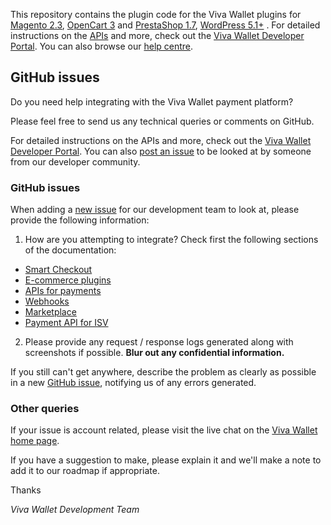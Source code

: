 This repository contains the plugin code for the Viva Wallet plugins for [Magento 2.3](https://github.com/VivaPayments/API/tree/master/Plugins/magento_vivawallet/magento23_vivawallet/Ced/VivaPayments), [OpenCart 3](https://github.com/VivaPayments/API/tree/master/Plugins/opencart) and [PrestaShop 1.7](https://github.com/VivaPayments/API/tree/master/Plugins/prestashop), [WordPress 5.1+](https://github.com/VivaPayments/API/tree/master/Plugins/vivawallet-woocommerce-gateway) . For detailed instructions on the [APIs](https://developer.vivawallet.com/plugins/) and more, check out the [Viva Wallet Developer Portal](https://developer.vivawallet.com). You can also browse our [help centre](https://help.vivawallet.com).

## GitHub issues

Do you need help integrating with the Viva Wallet payment platform? 

Please feel free to send us any technical queries or comments on GitHub.

For detailed instructions on the APIs and more, check out the [Viva Wallet Developer Portal](https://developer.vivawallet.com/). You can also [post an issue](https://github.com/VivaPayments/API/issues) to be looked at by someone from our developer community.

### GitHub issues

When adding a [new issue](https://github.com/VivaPayments/API/issues) for our development team to look at, please provide the following information:

1) How are you attempting to integrate? Check first the following sections of the documentation:

- [Smart Checkout](https://developer.vivawallet.com/smart-checkout/)
- [E-commerce plugins](https://developer.vivawallet.com/e-commerce-plugins/)
- [APIs for payments](https://developer.vivawallet.com/apis-for-payments/)
- [Webhooks](https://developer.vivawallet.com/webhooks-for-payments/)
- [Marketplace](https://developer.vivawallet.com/marketplaces/)
- [Payment API for ISV](https://developer.vivawallet.com/isv-partner-program/)

2) Please provide any request / response logs generated along with screenshots if possible. **Blur out any confidential information.**

If you still can't get anywhere, describe the problem as clearly as possible in a new [GitHub issue](https://github.com/VivaPayments/API/issues), notifying us of any errors generated.

### Other queries

If your issue is account related, please visit the live chat on the [Viva Wallet home page](https://www.vivawallet.com/).

If you have a suggestion to make, please explain it and we'll make a note to add it to our roadmap if appropriate.

Thanks

_Viva Wallet Development Team_
